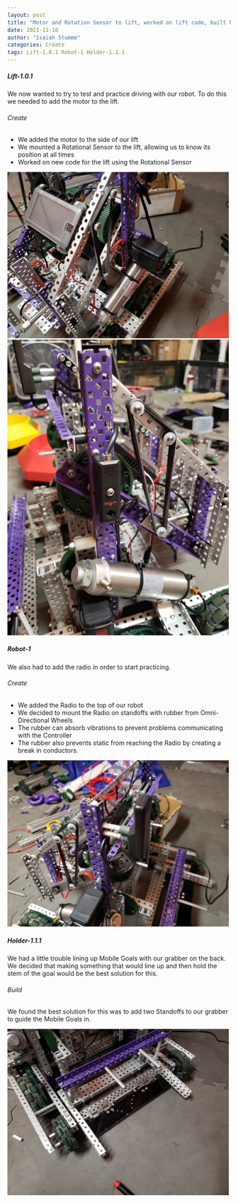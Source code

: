 ```yaml
---
layout: post
title: "Motor and Rotation Sensor to lift, worked on lift code, built holder 1.1.1,and mounted radio"
date: 2021-11-10
author: "Isaiah Stumme"
categories: Create 
tags: Lift-1.0.1 Robot-1 Holder-1.1.1
---
```

##### Lift-1.0.1
 
We now wanted to try to test and practice driving with our robot. To do this we needed to add the motor to the lift. 
 
###### Create
 
- We added the motor to the side of our lift
- We mounted a Rotational Sensor to the lift, allowing us to know its position at all times
- Worked on new code for the lift using the Rotational Sensor
<img class="responsive-img" width="500" src="/assets/pics/Photos-001/20211110_214504.jpg">
<img class="responsive-img" width="500" src="/assets/pics/Photos-001/20211110_214457.jpg">
 
##### Robot-1
 
We also had to add the radio in order to start practicing.
 
###### Create
 
- We added the Radio to the top of our robot
- We decided to mount the Radio on standoffs with rubber from Omni-Directional Wheels
- The rubber can absorb vibrations to prevent problems communicating with the Controller
- The rubber also prevents static from reaching the Radio by creating a break in conductors. 
 
<img class="responsive-img" width="500" src="/assets/pics/Photos-001/20211110_214425.jpg">

##### Holder-1.1.1

We had a little trouble lining up Mobile Goals with our grabber on the back. We decided that making something that would line up and then hold the stem of the goal would be the best solution for this.

###### Build

We found the best solution for this was to add two Standoffs to our grabber to guide the Mobile Goals in.

<img class="responsive-img" width="500" src="/assets/pics/Photos-001/20211110_214440.jpg">

